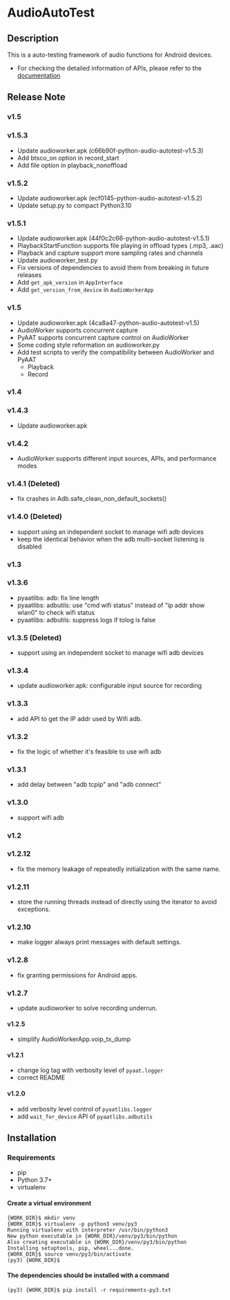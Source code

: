 # AudioAutoTest
## Description
This is a auto-testing framework of audio functions for Android devices.

- For checking the detailed information of APIs, please refer to the [documentation](https://github.com/HW-Lee/AudioAutoTest/blob/master/libs/README.md)

## Release Note
### v1.5
### v1.5.3
- Update audioworker.apk (c66b90f-python-audio-autotest-v1.5.3)
- Add btsco_on option in record_start
- Add file option in playback_nonoffload

### v1.5.2
- Update audioworker.apk (ecf0145-python-audio-autotest-v1.5.2)
- Update setup.py to compact Python3.10

### v1.5.1
- Update audioworker.apk (44f0c2c66-python-audio-autotest-v1.5.1)
- PlaybackStartFunction supports file playing in offload types (.mp3, .aac)
- Playback and capture support more sampling rates and channels
- Update audioworker_test.py
- Fix versions of dependencies to avoid them from breaking in future releases
- Add `get_apk_version` in `AppInterface`
- Add `get_version_from_device` in `AudioWorkerApp`

### v1.5
- Update audioworker.apk (4ca8a47-python-audio-autotest-v1.5)
- AudioWorker supports concurrent capture
- PyAAT supports concurrent capture control on AudioWorker
- Some coding style reformation on audioworker.py
- Add test scripts to verify the compatibility between AudioWorker and PyAAT
  - Playback
  - Record

### v1.4
### v1.4.3
- Update audioworker.apk

### v1.4.2
- AudioWorker supports different input sources, APIs, and performance modes

### v1.4.1 (Deleted)
- fix crashes in Adb.safe_clean_non_default_sockets()

### v1.4.0 (Deleted)
- support using an independent socket to manage wifi adb devices
- keep the identical behavior when the adb multi-socket listening is disabled

### v1.3
### v1.3.6
- pyaatlibs: adb: fix line length
- pyaatlibs: adbutils: use "cmd wifi status" instead of "ip addr show wlan0" to check wifi status
- pyaatlibs: adbutils: suppress logs if tolog is false

### v1.3.5 (Deleted)
- support using an independent socket to manage wifi adb devices

### v1.3.4
- update audioworker.apk: configurable input source for recording

### v1.3.3
- add API to get the IP addr used by Wifi adb.

### v1.3.2
- fix the logic of whether it's feasible to use wifi adb

### v1.3.1
- add delay between "adb tcpip" and "adb connect"

### v1.3.0
- support wifi adb

### v1.2
### v1.2.12
- fix the memory leakage of repeatedly initialization with the same name.

### v1.2.11
- store the running threads instead of directly using the iterator to avoid exceptions.

### v1.2.10
- make logger always print messages with default settings.

### v1.2.8
- fix granting permissions for Android apps.

### v1.2.7
- update audioworker to solve recording underrun.

#### v1.2.5
- simplify AudioWorkerApp.voip_tx_dump

#### v1.2.1
- change log tag with verbosity level of `pyaat.logger`
- correct README

#### v1.2.0
- add verbosity level control of `pyaatlibs.logger`
- add `wait_for_device` API of `pyaatlibs.adbutils`

## Installation
### Requirements
- pip
- Python 3.7+
- virtualenv

#### Create a virtual environment
```
{WORK_DIR}$ mkdir venv
{WORK_DIR}$ virtualenv -p python3 venv/py3
Running virtualenv with interpreter /usr/bin/python3
New python executable in {WORK_DIR}/venv/py3/bin/python
Also creating executable in {WORK_DIR}/venv/py3/bin/python
Installing setuptools, pip, wheel...done.
{WORK_DIR}$ source venv/py3/bin/activate
(py3) {WORK_DIR}$
```

#### The dependencies should be installed with a command
```
(py3) {WORK_DIR}$ pip install -r requirements-py3.txt
```
